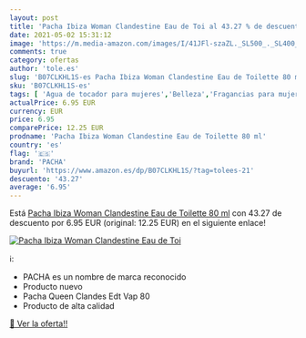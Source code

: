 ```yaml
---
layout: post
title: 'Pacha Ibiza Woman Clandestine Eau de Toi al 43.27 % de descuento'
date: 2021-05-02 15:31:12
image: 'https://m.media-amazon.com/images/I/41JFl-szaZL._SL500_._SL400_.jpg'
comments: true
category: ofertas
author: 'tole.es'
slug: 'B07CLKHL1S-es Pacha Ibiza Woman Clandestine Eau de Toilette 80 ml'
sku: 'B07CLKHL1S-es'
tags: [ 'Agua de tocador para mujeres','Belleza','Fragancias para mujeres','Perfumes y fragancias','de','eau','pacha','toilette', ]
actualPrice: 6.95 EUR
currency: EUR
price: 6.95
comparePrice: 12.25 EUR
prodname: 'Pacha Ibiza Woman Clandestine Eau de Toilette 80 ml'
country: 'es'
flag: '🇪🇸'
brand: 'PACHA'
buyurl: 'https://www.amazon.es/dp/B07CLKHL1S/?tag=tolees-21'
descuento: '43.27'
average: '6.95'
---
```


Está [Pacha Ibiza Woman Clandestine Eau de Toilette 80 ml](https://www.amazon.es/dp/B07CLKHL1S/?tag=tolees-21) con 43.27 de descuento por 6.95 EUR (original: 12.25 EUR) en el siguiente enlace!

[![Pacha Ibiza Woman Clandestine Eau de Toi](https://m.media-amazon.com/images/I/41JFl-szaZL._SL500_._SL400_.jpg)](https://www.amazon.es/dp/B07CLKHL1S/?tag=tolees-21)

ℹ️:

- PACHA es un nombre de marca reconocido
- Producto nuevo
- Pacha Queen Clandes Edt Vap 80
- Producto de alta calidad

[🛒 Ver la oferta!!](https://www.amazon.es/dp/B07CLKHL1S/?tag=tolees-21)
